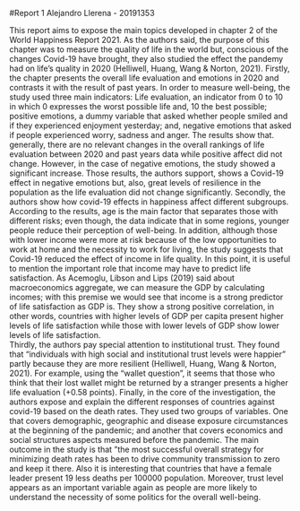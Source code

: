 #Report 1
Alejandro Llerena - 20191353

This report aims to expose the main topics developed in chapter 2 of the World Happiness Report 2021. As the authors said, the purpose of this chapter was to measure the quality of life in the world but, conscious of the changes Covid-19 have brought, they also studied the effect the pandemy had on life’s quality in 2020 (Helliwell, Huang, Wang & Norton, 2021).
Firstly, the chapter presents the overall life evaluation and emotions in 2020 and contrasts it with the result of past years. In order to measure well-being, the study used three main indicators: Life evaluation, an indicator from 0 to 10 in which 0 expresses the worst possible life and, 10 the best possible; positive emotions, a dummy variable that asked whether people smiled and if they experienced enjoyment yesterday; and, negative emotions that asked if  people experienced worry, sadness and anger.
The results show that. generally, there are no relevant changes in the overall rankings of life evaluation between 2020 and past years data while positive affect did not change. However, in the case of negative emotions, the study showed a significant increase. Those results, the authors support, shows a Covid-19 effect in negative emotions but, also, great levels of resilience in the population as the life evaluation did not change significantly. 
Secondly, the authors show how covid-19 effects in happiness affect different subgroups. According to the results, age is the main factor that separates those with different risks; even though, the data indicate that in some regions, younger people reduce their perception of well-being. In addition, although those with lower income were more at risk because of the low opportunities to work at home and the necessity to work for living, the study suggests that Covid-19 reduced the effect of income in life quality. 
In this point, it is useful to mention the important role that income may have to predict life satisfaction. As Acemoglu, Libson and Lips (2019) said about macroeconomics aggregate, we can measure the GDP by calculating incomes; with this premise we would see that income is a strong predictor of life satisfaction as GDP is. They show a strong positive correlation, in other words, countries with higher levels of GDP per capita present higher levels of life satisfaction while those with lower levels of GDP show lower levels of life satisfaction.   
Thirdly, the authors pay special attention to institutional trust. They found that “individuals with high social and institutional trust levels were happier” partly because they are more resilient (Helliwell, Huang, Wang & Norton, 2021). For example, using the “wallet question”, it seems that those who think that their lost wallet might be returned by a stranger presents a higher life evaluation (+0.58 points). 
Finally, in the core of the investigation, the authors expose and explain the different responses of countries against covid-19 based on the death rates. They used two groups of variables. One that covers demographic, geographic and disease exposure circumstances at the beginning of the pandemic; and another that covers economics and social structures aspects measured before the pandemic. The main outcome in the study is that ”the most successful overall strategy for minimizing death rates has been to drive community transmission to zero and keep it there. Also it is interesting that countries that have a female leader present 19 less deaths per 100000 population. Moreover, trust level appears as an important variable again as people are more likely to understand the necessity of some politics for the overall well-being. 

